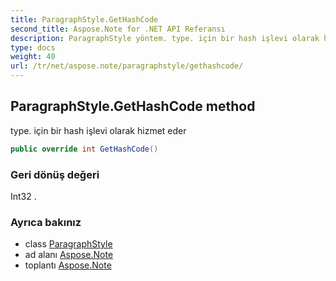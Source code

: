 ```yaml
---
title: ParagraphStyle.GetHashCode
second_title: Aspose.Note for .NET API Referansı
description: ParagraphStyle yöntem. type. için bir hash işlevi olarak hizmet eder
type: docs
weight: 40
url: /tr/net/aspose.note/paragraphstyle/gethashcode/
---
```

## ParagraphStyle.GetHashCode method

type. için bir hash işlevi olarak hizmet eder

```csharp
public override int GetHashCode()
```

### Geri dönüş değeri

Int32 .

### Ayrıca bakınız

* class [ParagraphStyle](../)
* ad alanı [Aspose.Note](../../paragraphstyle/)
* toplantı [Aspose.Note](../../../)


